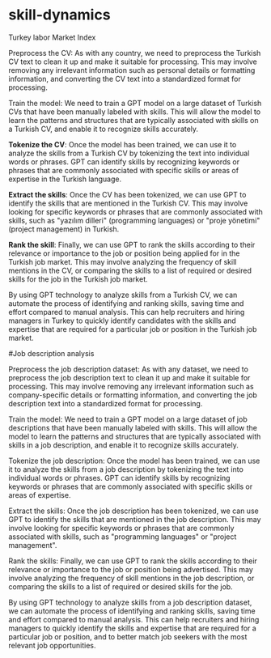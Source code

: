 # skill-dynamics
Turkey labor Market Index

Preprocess the CV: As with any country, we need to preprocess the Turkish CV text to clean it up and make it suitable for processing. This may involve removing any irrelevant information such as personal details or formatting information, and converting the CV text into a standardized format for processing.

Train the model: We need to train a GPT model on a large dataset of Turkish CVs that have been manually labeled with skills. This will allow the model to learn the patterns and structures that are typically associated with skills on a Turkish CV, and enable it to recognize skills accurately.

**Tokenize the CV**: Once the model has been trained, we can use it to analyze the skills from a Turkish CV by tokenizing the text into individual words or phrases. GPT can identify skills by recognizing keywords or phrases that are commonly associated with specific skills or areas of expertise in the Turkish language.

**Extract the skills**: Once the CV has been tokenized, we can use GPT to identify the skills that are mentioned in the Turkish CV. This may involve looking for specific keywords or phrases that are commonly associated with skills, such as "yazılım dilleri" (programming languages) or "proje yönetimi" (project management) in Turkish.

**Rank the skill**: Finally, we can use GPT to rank the skills according to their relevance or importance to the job or position being applied for in the Turkish job market. This may involve analyzing the frequency of skill mentions in the CV, or comparing the skills to a list of required or desired skills for the job in the Turkish job market.

By using GPT technology to analyze skills from a Turkish CV, we can automate the process of identifying and ranking skills, saving time and effort compared to manual analysis. This can help recruiters and hiring managers in Turkey to quickly identify candidates with the skills and expertise that are required for a particular job or position in the Turkish job market.

#Job description analysis

Preprocess the job description dataset: As with any dataset, we need to preprocess the job description text to clean it up and make it suitable for processing. This may involve removing any irrelevant information such as company-specific details or formatting information, and converting the job description text into a standardized format for processing.

Train the model: We need to train a GPT model on a large dataset of job descriptions that have been manually labeled with skills. This will allow the model to learn the patterns and structures that are typically associated with skills in a job description, and enable it to recognize skills accurately.

Tokenize the job description: Once the model has been trained, we can use it to analyze the skills from a job description by tokenizing the text into individual words or phrases. GPT can identify skills by recognizing keywords or phrases that are commonly associated with specific skills or areas of expertise.

Extract the skills: Once the job description has been tokenized, we can use GPT to identify the skills that are mentioned in the job description. This may involve looking for specific keywords or phrases that are commonly associated with skills, such as "programming languages" or "project management".

Rank the skills: Finally, we can use GPT to rank the skills according to their relevance or importance to the job or position being advertised. This may involve analyzing the frequency of skill mentions in the job description, or comparing the skills to a list of required or desired skills for the job.

By using GPT technology to analyze skills from a job description dataset, we can automate the process of identifying and ranking skills, saving time and effort compared to manual analysis. This can help recruiters and hiring managers to quickly identify the skills and expertise that are required for a particular job or position, and to better match job seekers with the most relevant job opportunities.
